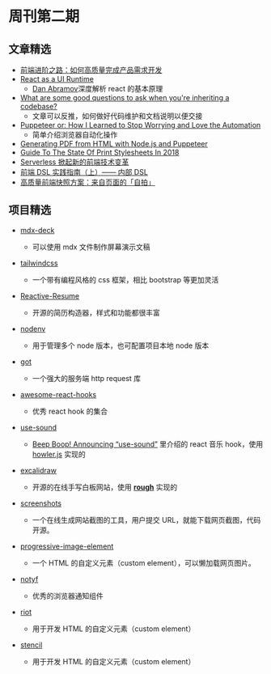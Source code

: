 # 周刊第二期

## 文章精选

- [前端进阶之路：如何高质量完成产品需求开发](https://div.io/topic/1847)
- [React as a UI Runtime](https://overreacted.io/react-as-a-ui-runtime/?ck_subscriber_id=760427320) 
  - [Dan Abramov](https://mobile.twitter.com/dan_abramov)深度解析 react 的基本原理
- [What are some good questions to ask when you're inheriting a codebase?](https://dev.to/leirasanchez/what-are-some-good-questions-to-ask-when-you-re-inheriting-a-codebase-ll9)
  - 文章可以反推，如何做好代码维护和文档说明以便交接
- [Puppeteer or: How I Learned to Stop Worrying and Love the Automation](https://itnext.io/puppeteer-or-how-i-learned-to-stop-worrying-and-love-the-automation-92e96f4901e7) 
  - 简单介绍浏览器自动化操作
- [Generating PDF from HTML with Node.js and Puppeteer](https://blog.risingstack.com/pdf-from-html-node-js-puppeteer/)
-  [Guide To The State Of Print Stylesheets In 2018](https://www.smashingmagazine.com/2018/05/print-stylesheets-in-2018/)
-  [Serverless 掀起新的前端技术变革](https://zhuanlan.zhihu.com/p/65914436)
-  [前端 DSL 实践指南（上）—— 内部 DSL](https://zhuanlan.zhihu.com/p/107947462)
-  [高质量前端快照方案：来自页面的「自拍」](https://juejin.im/post/5df2e8ab6fb9a0163770816d)



## 项目精选

- [mdx-deck](https://github.com/jxnblk/mdx-deck)
  - 可以使用 mdx 文件制作屏幕演示文稿
- [tailwindcss]( https://github.com/tailwindcss/tailwindcss )
  - 一个带有编程风格的 css 框架，相比 bootstrap 等更加灵活
- [ Reactive-Resume](https://github.com/AmruthPillai/Reactive-Resume)
  - 开源的简历构造器，样式和功能都很丰富
- [nodenv](https://github.com/nodenv/nodenv)
  - 用于管理多个 node 版本，也可配置项目本地 node 版本
- [got](https://github.com/sindresorhus/got)
  - 一个强大的服务端 http request 库
- [awesome-react-hooks](https://github.com/rehooks/awesome-react-hooks)
  - 优秀 react hook 的集合
- [use-sound](https://github.com/joshwcomeau/use-sound)
  -  [Beep Boop! Announcing “use-sound”](https://joshwcomeau.com/react/announcing-use-sound-react-hook/) 里介绍的 react 音乐 hook，使用 [howler.js](https://github.com/goldfire/howler.js) 实现的
- [excalidraw](https://github.com/excalidraw/excalidraw) 
  - 开源的在线手写白板网站，使用 **[ rough](https://github.com/pshihn/rough)** 实现的

- [screenshots](https://github.com/simplecto/screenshots)
  - 一个在线生成网站截图的工具，用户提交 URL，就能下载网页截图，代码开源。
- [progressive-image-element](https://github.com/andreruffert/progressive-image-element)
  - 一个 HTML 的自定义元素（custom element），可以懒加载网页图片。
- [ notyf](https://github.com/caroso1222/notyf)
  - 优秀的浏览器通知组件
- [riot](https://github.com/riot/riot)
  - 用于开发 HTML 的自定义元素（custom element）
- [stencil](https://github.com/ionic-team/stencil)
  - 用于开发 HTML 的自定义元素（custom element）